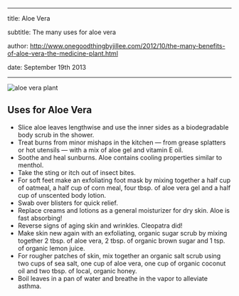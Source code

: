 ___

title: Aloe Vera

subtitle: The many uses for aloe vera

author: http://www.onegoodthingbyjillee.com/2012/10/the-many-benefits-of-aloe-vera-the-medicine-plant.html

date: September 19th 2013

___
![aloe vera plant](http://farm3.staticflickr.com/2606/4142525872_2e7be2ba43_b.jpg)




## Uses for Aloe Vera
- Slice aloe leaves lengthwise and use the inner sides as a biodegradable body scrub in the shower.
- Treat burns from minor mishaps in the kitchen — from grease splatters or hot utensils — with a mix of aloe gel and vitamin E oil.
- Soothe and heal sunburns. Aloe contains cooling properties similar to menthol.
- Take the sting or itch out of insect bites.
- For soft feet make an exfoliating foot mask by mixing together a half cup of oatmeal, a half cup of corn meal, four tbsp. of aloe vera gel and a half cup of unscented body lotion.
- Swab over blisters for quick relief.
- Replace creams and lotions as a general moisturizer for dry skin. Aloe is fast absorbing!
- Reverse signs of aging skin and wrinkles. Cleopatra did!
- Make skin new again with an exfoliating, organic sugar scrub by mixing together 2 tbsp. of aloe vera, 2 tbsp. of organic brown sugar and 1 tsp. of organic lemon juice.
- For rougher patches of skin, mix together an organic salt scrub using two cups of sea salt, one cup of aloe vera, one cup of organic coconut oil and two tbsp. of local, organic honey.
- Boil leaves in a pan of water and breathe in the vapor to alleviate asthma.





